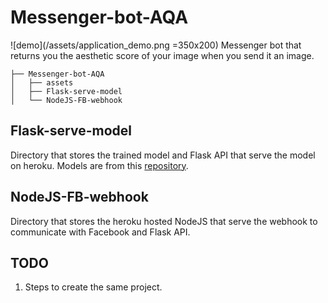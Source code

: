 # Messenger-bot-AQA
![demo](/assets/application_demo.png =350x200)
Messenger bot that returns you the aesthetic score of your image when you send it an image.
```
├── Messenger-bot-AQA
│   ├── assets
│   ├── Flask-serve-model
│   └── NodeJS-FB-webhook
```

## Flask-serve-model
Directory that stores the trained model and Flask API that serve the model on heroku. Models are from this [repository](https://github.com/chingjunehao/SSL-Inpainting-AQA).

## NodeJS-FB-webhook
Directory that stores the heroku hosted NodeJS that serve the webhook to communicate with Facebook and Flask API.

## TODO
1) Steps to create the same project.
